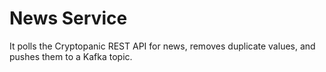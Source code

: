 # News Service

It polls the Cryptopanic REST API for news, removes duplicate values, and pushes them to a Kafka topic.